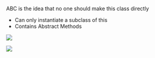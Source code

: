 ABC is the idea that no one should make this class directly 
- Can only instantiate a subclass of this 
- Contains Abstract Methods 


**![](https://lh7-rt.googleusercontent.com/slidesz/AGV_vUc-YxrURhzGIIz36JleU67ImzLp-3KwqQNybs1Pm5Jul5reCtXP1CsoFZf2YbKiieoyMXhhqVCiP-_jM_RaGWwdTgaR9qgojIZylLMNhkU51QxRI21Ky137xFGCStG4924oKXylTthj2rnEKUmfMD7qbns1yQxC=s2048?key=_jPHxsGc82uec7QA01P33g)**


**![](https://lh7-rt.googleusercontent.com/slidesz/AGV_vUcKMxaWyBo8nQsPae7_R7uxkdWxnsUYtZg4d9nCAZhOvNacuILQlgc7AEaF-ka4AqkfEchg1SYenpioGR71nS-7xnURhc3BVPRVwcJfATs7SprLb7IYLIrlyhaFEy9JWn5ailJCshqFPdqs3tuMoTdL0-Jb3s8=s2048?key=_jPHxsGc82uec7QA01P33g)**